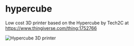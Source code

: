 # hypercube
Low cost 3D printer based on the Hypercube by Tech2C at https://www.thingiverse.com/thing:1752766

![Hypercube 3D printer](img/hc.png)
